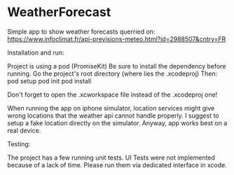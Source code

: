 # WeatherForecast

Simple app to show weather forecasts querried on: https://www.infoclimat.fr/api-previsions-meteo.html?id=2988507&cntry=FR

Installation and run:

Project is using a pod (PromiseKit)
Be sure to install the dependency before running.
Go the project's root directory (where lies the .xcodeproj)
Then:
pod setup
pod init
pod install

Don't forget to open the .xcworkspace file instead of the .xcodeproj one!

When running the app on iphone simulator, location services might give wrong locations that the weather api cannot handle properly.
I suggest to setup a fake location directly on the simulator. Anyway, app works best on a real device.

Testing:

The project has a few running unit tests.
UI Tests were not implemented because of a lack of time.
Please run them via dedicated interface in xcode.
